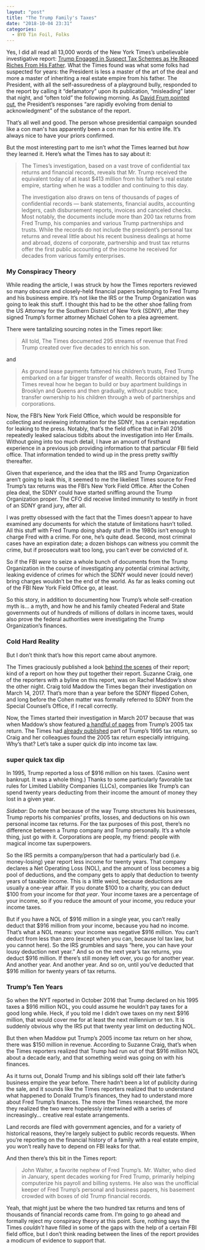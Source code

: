 ```yaml
---
layout: "post"
title: "The Trump Family's Taxes"
date: "2018-10-04 23:31"
categories:
  - BYO Tin Foil, Folks
---
```


Yes, I did all read all 13,000 words of the New York Times’s unbelievable investigative report: [Trump Engaged in Suspect Tax Schemes as He Reaped Riches From His Father][1]. What the Times found was what some folks had suspected for years: the President is less a master of the art of the deal and more a master of inheriting a real estate empire from his father. The President, with all the self-assuredness of a playground bully, responded to the report by calling it “defamatory” upon its publication, “misleading” later that night, and “often told” the following morning. As [David Frum pointed out][2], the President’s responses “are rapidly evolving from denial to acknowledgment” of the substance of the report.

That’s all well and good. The person whose presidential campaign sounded like a con man's has apparently been a con man for his entire life. It’s always nice to have your priors confirmed.

But the most interesting part to me isn’t *what* the Times learned but *how* they learned it. <!--more--> Here’s what the Times has to say about it:

> The Times’s investigation, based on a vast trove of confidential tax returns and financial records, reveals that Mr. Trump received the equivalent today of at least $413 million from his father’s real estate empire, starting when he was a toddler and continuing to this day.
> 
> The investigation also draws on tens of thousands of pages of confidential records — bank statements, financial audits, accounting ledgers, cash disbursement reports, invoices and canceled checks. Most notably, the documents include more than 200 tax returns from Fred Trump, his companies and various Trump partnerships and trusts. While the records do not include the president’s personal tax returns and reveal little about his recent business dealings at home and abroad, dozens of corporate, partnership and trust tax returns offer the first public accounting of the income he received for decades from various family enterprises.

### My Conspiracy Theory

While reading the article, I was struck by how the Times reporters reviewed so many obscure and closely-held financial papers belonging to Fred Trump and his business empire. It’s not like the IRS or the Trump Organization was going to leak this stuff. I thought this had to be the other shoe falling from the US Attorney for the Southern District of New York (SDNY), after they signed Trump’s former attorney Michael Cohen to a plea agreement.

There were tantalizing sourcing notes in the Times report like:

> All told, The Times documented 295 streams of revenue that Fred Trump created over five decades to enrich his son.

and

> As ground lease payments fattened his children’s trusts, Fred Trump embarked on a far bigger transfer of wealth. Records obtained by The Times reveal how he began to build or buy apartment buildings in Brooklyn and Queens and then gradually, without public trace, transfer ownership to his children through a web of partnerships and corporations.

Now, the FBI’s New York Field Office, which would be responsible for collecting and reviewing information for the SDNY, has a certain reputation for leaking to the press. Notably, that’s the field office that in Fall 2016 repeatedly leaked salacious tidbits about the investigation into Her Emails. Without going into too much detail, I have an amount of firsthand experience in a previous job providing information to that particular FBI field office. That information tended to wind up in the press pretty swiftly thereafter.

Given that experience, and the idea that the IRS and Trump Organization aren’t going to leak this, it seemed to me the likeliest Times source for Fred Trump’s tax returns was the FBI’s New York Field Office. After the Cohen plea deal, the SDNY could have started sniffing around the Trump Organization proper. The CFO did receive limited immunity to testify in front of an SDNY grand jury, after all.

I was pretty obsessed with the fact that the Times doesn’t appear to have examined any documents for which the statute of limitations hasn’t tolled. All this stuff with Fred Trump doing shady stuff in the 1980s isn’t enough to charge Fred with a crime. For one, he’s quite dead. Second, most criminal cases have an expiration date; a dozen bishops can witness you commit the crime, but if prosecutors wait too long, you can’t ever be convicted of it.

So if the FBI *were* to seize a whole bunch of documents from the Trump Organization in the course of investigating any potential criminal activity, leaking evidence of crimes for which the SDNY would never (could never) bring charges wouldn’t be the end of the world. As far as leaks coming out of the FBI New York Field Office go, at least.

So this story, in addition to documenting how Trump’s whole self-creation myth is… a myth, and how he and his family cheated Federal and State governments out of hundreds of millions of dollars in income taxes, would also prove the federal authorities were investigating the Trump Organization’s finances.

### Cold Hard Reality

But I don’t think that’s how this report came about anymore.

The Times graciously published a look [behind the scenes][3] of their report; kind of a report on how they put together their report. Suzanne Craig, one of the reporters with a byline on this report, was on Rachel Maddow’s show the other night. Craig told Maddow the Times began their investigation on March 14, 2017. That’s more than a year before the SDNY flipped Cohen, and long before the Cohen matter was formally referred to SDNY from the Special Counsel’s Office, if I recall correctly.

Now, the Times started their investigation in March 2017 because that was when Maddow’s show featured [a handful of pages][4] from Trump’s 2005 tax return. The Times had [already published][5] part of Trump’s 1995 tax return, so Craig and her colleagues found the 2005 tax return especially intriguing. Why’s that? Let’s take a super quick dip into income tax law.

### super quick tax dip

In 1995, Trump reported a loss of $916 million on his taxes. (Casino went bankrupt. It was a whole thing.) Thanks to some particularly favorable tax rules for Limited Liability Companies (LLCs), companies like Trump’s can spend twenty years deducting from their income the amount of money they lost in a given year.

*Sidebar*: Do note that because of the way Trump structures his businesses, Trump reports his companies’ profits, losses, and deductions on his own personal income tax returns. For the tax purposes of this post, there’s no difference between a Trump company and Trump personally. It’s a whole thing, just go with it. Corporations are people, my friend: people with magical income tax superpowers.

So the IRS permits a company/person that had a particularly bad (i.e. money-losing) year report less income for twenty years. That company declares a Net Operating Loss (NOL), and the amount of loss becomes a big pool of deductions, and the company gets to apply that deduction to twenty years of taxable income. This is a little weird, because deductions are usually a one-year affair. If you donate $100 to a charity, you can deduct $100 from your income for *that year*. Your income taxes are a percentage of your income, so if you reduce the amount of your income, you reduce your income taxes.

But if you have a NOL of $916 million in a single year, you can’t really deduct that $916 million from your income, because you had no income. That’s what a NOL means: your income was negative $916 million. You can’t deduct from less than zero (except when you can, because lol tax law, but you cannot here). So the IRS grumbles and says “here, you can have your lousy deduction next year.” And so on the next year’s tax returns, you deduct $916 million. If there’s still money left over, you go for another year. And another year. And another year. And so on, until you’ve deducted that $916 million for twenty years of tax returns.

### Trump’s Ten Years

So when the NYT reported in October 2016 that Trump declared on his 1995 taxes a $916 million NOL, you could assume he wouldn’t pay taxes for a good long while. Heck, if you told me I didn’t owe taxes on my next $916 million, that would cover me for at least the next millennium or ten. It is suddenly obvious why the IRS put that twenty year limit on deducting NOL.

But then when Maddow put Trump’s 2005 income tax return on her show, there was $150 million in revenue. According to Suzanne Craig, that’s when the Times reporters realized that Trump had run out of that $916 million NOL about a decade early, and that something weird was going on with his finances.

As it turns out, Donald Trump and his siblings sold off their late father’s business empire the year before. There hadn’t been a lot of publicity during the sale, and it sounds like the Times reporters realized that to understand what happened to Donald Trump’s finances, they had to understand more about Fred Trump’s finances. The more the Times researched, the more they realized the two were hopelessly intertwined with a series of increasingly… creative real estate arrangements.

Land records are filed with government agencies, and for a variety of historical reasons, they’re largely subject to public records requests. When you’re reporting on the financial history of a family with a real estate empire, you won’t really have to depend on FBI leaks for that.

And then there’s this bit in the Times report:

> John Walter, a favorite nephew of Fred Trump’s. Mr. Walter, who died in January, spent decades working for Fred Trump, primarily helping computerize his payroll and billing systems. He also was the unofficial keeper of Fred Trump’s personal and business papers, his basement crowded with boxes of old Trump financial records.

Yeah, that might just be where the two hundred tax returns and tens of thousands of financial records came from. I’m going to go ahead and formally reject my conspiracy theory at this point. Sure, nothing says the Times *couldn’t* have filled in some of the gaps with the help of a certain FBI field office, but I don’t think reading between the lines of the report provides a modicum of evidence to support that.

[1]:	https://www.nytimes.com/interactive/2018/10/02/us/politics/donald-trump-tax-schemes-fred-trump.html
[2]:	https://twitter.com/davidfrum/status/1047472356749443072
[3]:	https://www.nytimes.com/2018/10/02/insider/donald-trump-fred-tax-schemes-wealth.html
[4]:	https://www.youtube.com/watch?v=0eB-xjDMGdQ
[5]:	https://www.nytimes.com/2016/10/02/us/politics/donald-trump-taxes.html